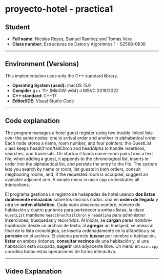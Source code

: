 # proyecto-hotel - practica1

## Student
- **Full name:** Nicolas Reyes, Samuel Ramírez and Tomás Vera
- **Class number:** Estructuras de Datos y Algoritmos 1 - S2566-0936

---

## Environment (Versions)
This implementation uses only the C++ standard library.

- **Operating System (used):** macOS 15.6
- **Compiler** g++ 11+ (MinGW-w64) o MSVC 2019/2022
- **C++ standard:** C++17
- **Editor/IDE:** Visual Studio Code

---

## Code explanation
The program manages a hotel guest register using two doubly linked lists over the same nodes: one in arrival order and another in alphabetical order. Each node stores a name, room number, and four pointers; the GuestList class keeps headChron/tailChron and headAlpha to handle insertions, searches, and traversals. On startup it loads name–room pairs from a text file; when adding a guest, it appends to the chronological list, inserts in order into the alphabetical list, and persists the entry to the file. The system lets you search by name or room, list guests in both orders, consult neighboring rooms, and, if the requested room is occupied, suggest an available adjacent one. A simple menu in main.cpp orchestrates all interactions.

El programa gestiona un registro de huéspedes de hotel usando **dos listas doblemente enlazadas** sobre los mismos nodos: una en **orden de llegada** y otra en **orden alfabético**. Cada nodo almacena nombre, número de habitación y cuatro punteros para pertenecer a ambas listas; la clase `GuestList` mantiene `headChron`/`tailChron` y `headAlpha` para administrar inserciones, búsquedas y recorridos. Al iniciar, se **cargan** pares *nombre–habitación* desde un archivo de texto; al **agregar** un huésped, se anexa al final de la lista cronológica, se inserta ordenadamente en la alfabética y se **persiste** en el archivo. El sistema permite **buscar** por nombre o habitación, **listar** en ambos órdenes, **consultar vecinos** de una habitación y, si una habitación está ocupada, **sugerir** una adyacente libre. Un menú en `main.cpp` coordina todas estas operaciones de forma interactiva.

---

## Video Explanation
